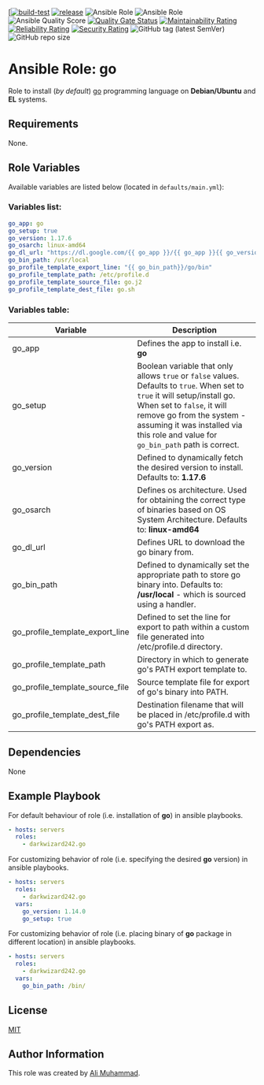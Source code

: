 [[![build-test](https://github.com/darkwizard242/ansible-role-go/workflows/build-and-test/badge.svg?branch=master)](https://github.com/darkwizard242/ansible-role-go/actions?query=workflow%3Abuild-and-test) [![release](https://github.com/darkwizard242/ansible-role-go/workflows/release/badge.svg)](https://github.com/darkwizard242/ansible-role-go/actions?query=workflow%3Arelease) ![Ansible Role](https://img.shields.io/ansible/role/47668?color=dark%20green%20) ![Ansible Role](https://img.shields.io/ansible/role/d/47668?label=role%20downloads) ![Ansible Quality Score](https://img.shields.io/ansible/quality/47668?label=ansible%20quality%20score) [![Quality Gate Status](https://sonarcloud.io/api/project_badges/measure?project=ansible-role-go&metric=alert_status)](https://sonarcloud.io/dashboard?id=ansible-role-go) [![Maintainability Rating](https://sonarcloud.io/api/project_badges/measure?project=ansible-role-go&metric=sqale_rating)](https://sonarcloud.io/dashboard?id=ansible-role-go) [![Reliability Rating](https://sonarcloud.io/api/project_badges/measure?project=ansible-role-go&metric=reliability_rating)](https://sonarcloud.io/dashboard?id=ansible-role-go) [![Security Rating](https://sonarcloud.io/api/project_badges/measure?project=ansible-role-go&metric=security_rating)](https://sonarcloud.io/dashboard?id=ansible-role-go) ![GitHub tag (latest SemVer)](https://img.shields.io/github/tag/darkwizard242/ansible-role-go?label=release) ![GitHub repo size](https://img.shields.io/github/repo-size/darkwizard242/ansible-role-go?color=orange&style=flat-square)

# Ansible Role: go

Role to install (_by default_) [go](https://golang.org) programming language on **Debian/Ubuntu** and **EL** systems.

## Requirements

None.

## Role Variables

Available variables are listed below (located in `defaults/main.yml`):

### Variables list:

```yaml
go_app: go
go_setup: true
go_version: 1.17.6
go_osarch: linux-amd64
go_dl_url: "https://dl.google.com/{{ go_app }}/{{ go_app }}{{ go_version }}.{{ go_osarch }}.tar.gz"
go_bin_path: /usr/local
go_profile_template_export_line: "{{ go_bin_path}}/go/bin"
go_profile_template_path: /etc/profile.d
go_profile_template_source_file: go.j2
go_profile_template_dest_file: go.sh
```

### Variables table:

Variable                        | Description
------------------------------- | --------------------------------------------------------------------------------------------------------------------------------------------------------------------------------------------------------------------------------------------------------------------------
go_app                          | Defines the app to install i.e. **go**
go_setup                        | Boolean variable that only allows `true` or `false` values. Defaults to `true`. When set to `true` it will setup/install go. When set to `false`, it will remove go from the system - assuming it was installed via this role and value for `go_bin_path` path is correct.
go_version                      | Defined to dynamically fetch the desired version to install. Defaults to: **1.17.6**
go_osarch                       | Defines os architecture. Used for obtaining the correct type of binaries based on OS System Architecture. Defaults to: **linux-amd64**
go_dl_url                       | Defines URL to download the go binary from.
go_bin_path                     | Defined to dynamically set the appropriate path to store go binary into. Defaults to: **/usr/local** - which is sourced using a handler.
go_profile_template_export_line | Defined to set the line for export to path within a custom file generated into /etc/profile.d directory.
go_profile_template_path        | Directory in which to generate go's PATH export template to.
go_profile_template_source_file | Source template file for export of go's binary into PATH.
go_profile_template_dest_file   | Destination filename that will be placed in /etc/profile.d with go's PATH export as.

## Dependencies

None

## Example Playbook

For default behaviour of role (i.e. installation of **go**) in ansible playbooks.

```yaml
- hosts: servers
  roles:
    - darkwizard242.go
```

For customizing behavior of role (i.e. specifying the desired **go** version) in ansible playbooks.

```yaml
- hosts: servers
  roles:
    - darkwizard242.go
  vars:
    go_version: 1.14.0
    go_setup: true
```

For customizing behavior of role (i.e. placing binary of **go** package in different location) in ansible playbooks.

```yaml
- hosts: servers
  roles:
    - darkwizard242.go
  vars:
    go_bin_path: /bin/
```

## License

[MIT](https://github.com/darkwizard242/ansible-role-go/blob/master/LICENSE)

## Author Information

This role was created by [Ali Muhammad](https://www.linkedin.com/in/ali-muhammad-759791130/).
